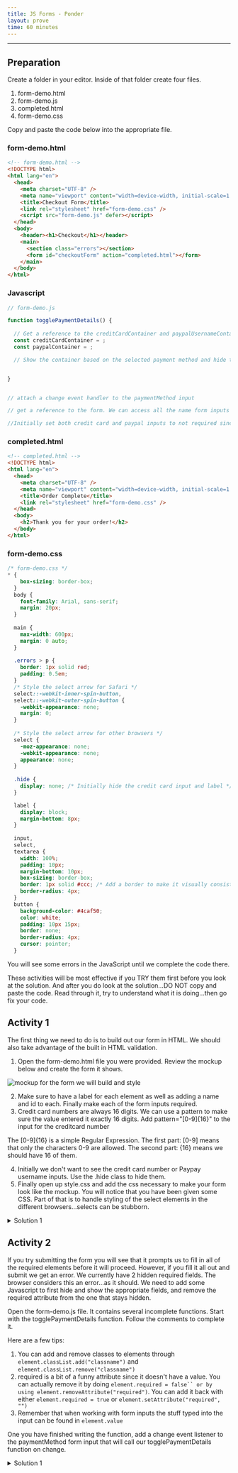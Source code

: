 ```yaml
---
title: JS Forms - Ponder
layout: prove
time: 60 minutes
---
```



- - -

## Preparation

Create a folder in your editor. Inside of that folder create four files.

1. form-demo.html
2. form-demo.js
3. completed.html
4. form-demo.css

Copy and paste the code below into the appropriate file.

### form-demo.html

```html
<!-- form-demo.html -->
<!DOCTYPE html>
<html lang="en">
  <head>
    <meta charset="UTF-8" />
    <meta name="viewport" content="width=device-width, initial-scale=1.0" />
    <title>Checkout Form</title>
    <link rel="stylesheet" href="form-demo.css" />
    <script src="form-demo.js" defer></script>
  </head>
  <body>
    <header><h1>Checkout</h1></header>
    <main>
      <section class="errors"></section>
      <form id="checkoutForm" action="completed.html"></form>
    </main>
  </body>
</html>
```

### Javascript

```javascript
// form-demo.js

function togglePaymentDetails() {
  
  // Get a reference to the creditCardContainer and paypalUsernameContainer
  const creditCardContainer = ;
  const paypalContainer = ;

  // Show the container based on the selected payment method and hide the other container, and add the required attribute to the one selected and take off the required from the one not selected.


}


// attach a change event handler to the paymentMethod input

// get a reference to the form. We can access all the name form inputs throughthe form element.

//Initially set both credit card and paypal inputs to not required since they are both hidden to begin with and this will prevent errors

```

### completed.html

```html
<!-- completed.html -->
<!DOCTYPE html>
<html lang="en">
  <head>
    <meta charset="UTF-8" />
    <meta name="viewport" content="width=device-width, initial-scale=1.0" />
    <title>Order Complete</title>
    <link rel="stylesheet" href="form-demo.css" />
  </head>
  <body>
    <h2>Thank you for your order!</h2>
  </body>
</html>
```

### form-demo.css

```css
/* form-demo.css */
* {
    box-sizing: border-box;
  }
  body {
    font-family: Arial, sans-serif;
    margin: 20px;
  }
  
  main {
    max-width: 600px;
    margin: 0 auto;
  }
  
  .errors > p {
    border: 1px solid red;
    padding: 0.5em;
  }
  /* Style the select arrow for Safari */
  select::-webkit-inner-spin-button,
  select::-webkit-outer-spin-button {
    -webkit-appearance: none;
    margin: 0;
  }
  
  /* Style the select arrow for other browsers */
  select {
    -moz-appearance: none;
    -webkit-appearance: none;
    appearance: none;
  }
  
  .hide {
    display: none; /* Initially hide the credit card input and label */
  }

  label {
    display: block;
    margin-bottom: 8px;
  }
  
  input,
  select,
  textarea {
    width: 100%;
    padding: 10px;
    margin-bottom: 10px;
    box-sizing: border-box;
    border: 1px solid #ccc; /* Add a border to make it visually consistent */
    border-radius: 4px;
  }
  button {
    background-color: #4caf50;
    color: white;
    padding: 10px 15px;
    border: none;
    border-radius: 4px;
    cursor: pointer;
  }
```
You will see some errors in the JavaScript until we complete the code there.

These activities will be most effective if you TRY them first before you look at the solution. And after you do look at the solution...DO NOT copy and paste the code. Read through it, try to understand what it is doing...then go fix your code.

## Activity 1

The first thing we need to do is to build out our form in HTML. We should also take advantage of the built in HTML validation.

1. Open the form-demo.html file you were provided. Review the mockup below and create the form it shows.

![mockup for the form we will build and style](form-demo-mockup.webp)

2. Make sure to have a label for each element as well as adding a name and id to each. Finally make each of the form inputs required.
3. Credit card numbers are always 16 digits. We can use a pattern to make sure the value entered it exactly 16 digits. Add pattern="[0-9]{16}" to the input for the creditcard number

<div class="callout">
    The [0-9]{16} is a simple Regular Expression. The first part: [0-9] means that only the characters 0-9 are allowed. The second part: {16} means we should have 16 of them.
</div>

4. Initially we don't want to see the credit card number or Paypay username inputs. Use the .hide class to hide them.
5. Finally open up style.css and add the css necessary to make your form look like the mockup. You will notice that you have been given some CSS. Part of that is to handle styling of the select elements in the different browsers...selects can be stubborn.


<details>
<summary>Solution 1</summary>

```html
<form id="checkoutForm" action="completed.html">
  <label for="fullName">Full Name:</label>
  <input type="text" id="fullName" name="fullName" required />

  <label for="email">Email:</label>
  <input type="email" id="email" name="email" required />

  <label for="address">Address:</label>
  <textarea id="address" name="address" rows="4" required></textarea>

  <label for="paymentMethod">Payment Method:</label>
  <select id="paymentMethod" name="paymentMethod" required>
    <option value="">Select Payment Method</option>
    <option value="creditCard">Credit Card</option>
    <option value="paypal">PayPal</option>
  </select>

  <!-- Container for credit card details -->
  <p id="creditCardNumberContainer" class="hide">
    <label for="creditCardNumber">Credit Card Number:</label>
    <input
      type="text"
      id="creditCardNumber"
      name="creditCardNumber"
      pattern="[0-9]{16}"
      placeholder="Enter 16 digits"
      required
    />
  </p>

  <!-- Container for PayPal details -->
  <p id="paypalUsernameContainer" class="hide">
    <label for="paypalUsername">PayPal Username:</label>
    <input
      type="text"
      id="paypalUsername"
      name="paypalUsername"
      placeholder="Enter PayPal username"
      required
    />
  </p>

  <button type="submit">Place Order</button>
</form>
```

If you are looking at those `<p>` tags being used to group up the labels and inputs and wondering why I didn't just use a `<div>`, it's partly a matter of preference, but partly because of the definition of a p element from MDN: "Paragraphs are usually represented in visual media as blocks of text separated from adjacent blocks by blank lines and/or first-line indentation, but HTML paragraphs can be any structural grouping of related content, such as images or form fields."

```css
/* form-demo.css */

label {
  display: block;
  margin-bottom: 8px;
}

input,
select,
textarea {
  width: 100%;
  padding: 10px;
  margin-bottom: 10px;
  box-sizing: border-box;
  border: 1px solid #ccc; /* Add a border to make it visually consistent */
  border-radius: 4px;
}
button {
  background-color: #4caf50;
  color: white;
  padding: 10px 15px;
  border: none;
  border-radius: 4px;
  cursor: pointer;
}
```
</details>

## Activity 2

If you try submitting the form you will see that it prompts us to fill in all of the required elements before it will proceed. However, if you fill it all out and submit we get an error. We currently have 2 hidden required fields. The browser considers this an error...as it should. We need to add some Javascript to first hide and show the appropriate fields, and remove the required attribute from the one that stays hidden.

Open the form-demo.js file. It contains several incomplete functions. Start with the togglePaymentDetails function. Follow the comments to complete it.

Here are a few tips:

1. You can add and remove classes to elements through `element.classList.add("classname")` and `element.classList.remove("classname")`
2. required is a bit of a funny attribute since it doesn't have a value. You can actually remove it by doing `element.required = false`` or by using element.removeAttribute("required")`. You can add it back with either `element.required = true` or `element.setAttribute("required", "")`
3. Remember that when working with form inputs the stuff typed into the input can be found in `element.value`

One you have finished writing the function, add a change event listener to the paymentMethod form input that will call our togglePaymentDetails function on change.

<details>
<summary>Solution 1</summary>

```javascript
// form-demo.js
  
function togglePaymentDetails(e) {

// Get a reference to the creditCardContainer and paypalContainer
const creditCardContainer = document.querySelector('#creditCardNumberContainer');
const paypalContainer = document.querySelector('#paypalUsernameContainer');

// Show the container based on the selected payment method and hide the other container, and add the required attribute to the one selected and take off the required from the one not selected.

    if (theForm.paymentMethod.value === 'creditCard'){
        creditCardContainer.classList.remove('hide');
        paypalContainer.classList.add('hide');
        theForm.paypalUsername.required = false;
        theForm.creditCardNumber.required = true;
    } else if (theForm.paymentMethod.value === 'paypal') {
        paypalContainer.classList.remove('hide');
        creditCardContainer.classList.add('hide');
        theForm.creditCardNumber.required = false;
        theForm.paypalUsername.required = true
    }

}

// attach a change event handler to the paymentMethod input
let payment_option = document.querySelector('#paymentMethod');
payment_option.addEventListener('change', togglePaymentDetails)

// get a reference to the form. We can access all the named form inputs through the form element.
const theForm = document.querySelector('form');

//Initially set both credit card and paypal inputs to not required since they are both hidden to begin with and this will prevent errors
theForm.paypalUsername.required = false;
theForm.creditCardNumber.required = false;
```
</details>